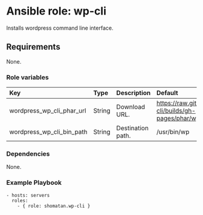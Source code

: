# Ansible role: wp-cli
Installs wordpress command line interface.

## Requirements

None.

### Role variables
|Key|Type|Description|Default|
|:--|:---|:----------|:------|
|wordpress_wp_cli_phar_url|String|Download URL.|https://raw.github.com/wp-cli/builds/gh-pages/phar/wp-cli.phar|
|wordpress_wp_cli_bin_path|String|Destination path.|/usr/bin/wp|

### Dependencies
None.

### Example Playbook

    - hosts: servers
      roles:
        - { role: shomatan.wp-cli }
